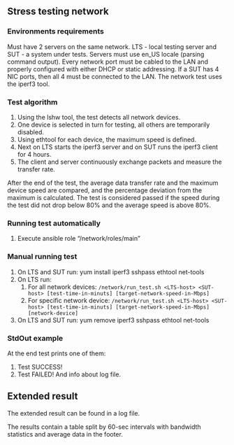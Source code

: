 ## Stress testing network
### Environments requirements
Must have 2 servers on the same network. LTS - local testing server and SUT - a system under tests. Servers must use en_US locale (parsing command output).
Every network port must be cabled to the LAN and properly configured with either DHCP or static addressing. If a SUT has 4 NIC ports, then all 4 must be connected to the LAN.
The network test uses the iperf3 tool.
### Test algorithm
1. Using the lshw tool, the test detects all network devices.
2. One device is selected in turn for testing, all others are temporarily disabled.
3. Using ethtool for each device, the maximum speed is defined.
4. Next on LTS starts the iperf3 server and on SUT runs the iperf3 client for 4 hours.
5. The client and server continuously exchange packets and measure the transfer rate.

After the end of the test, the average data transfer rate and the maximum device speed are compared, and the percentage deviation from the maximum is calculated. The test is considered passed if the speed during the test did not drop below 80% and the average speed is above 80%.
### Running test automatically
1. Execute ansible role “/network/roles/main”
### Manual running test
1. On LTS and SUT run: yum install iperf3 sshpass ethtool net-tools
2. On LTS run:
   1. For all network devices: `/network/run_test.sh <LTS-host> <SUT-host> [test-time-in-minuts] [target-network-speed-in-Mbps]`
   2. For specific network device: `/network/run_test.sh <LTS-host> <SUT-host> [test-time-in-minuts] [target-network-speed-in-Mbps] [network-device]`
3. On LTS and SUT run: yum remove iperf3 sshpass ethtool net-tools
### StdOut example
At the end test prints one of them:
1. Test SUCCESS!
2. Test FAILED!
And info about log file.

## Extended result
The extended result can be found in a log file.

The results contain a table split by 60-sec intervals with bandwidth statistics and average data in the footer.